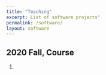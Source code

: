 ```yaml
---
title: "Teaching"
excerpt: List of software projects"
permalink: /software/
layout: software
---
```


## 2020 Fall, Course

1.

